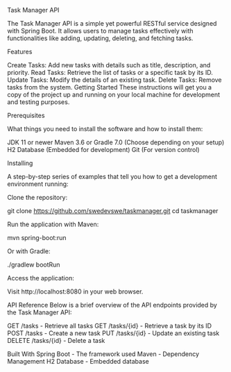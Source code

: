 Task Manager API

The Task Manager API is a simple yet powerful RESTful service designed with Spring Boot. It allows users to manage tasks effectively with functionalities like adding, updating, deleting, and fetching tasks.

Features

Create Tasks: Add new tasks with details such as title, description, and priority.
Read Tasks: Retrieve the list of tasks or a specific task by its ID.
Update Tasks: Modify the details of an existing task.
Delete Tasks: Remove tasks from the system.
Getting Started
These instructions will get you a copy of the project up and running on your local machine for development and testing purposes.

Prerequisites

What things you need to install the software and how to install them:

JDK 11 or newer
Maven 3.6 or Gradle 7.0 (Choose depending on your setup)
H2 Database (Embedded for development)
Git (For version control)

Installing

A step-by-step series of examples that tell you how to get a development environment running:

Clone the repository:

git clone https://github.com/swedevswe/taskmanager.git
cd taskmanager

Run the application with Maven:

mvn spring-boot:run

Or with Gradle:

./gradlew bootRun

Access the application:

Visit http://localhost:8080 in your web browser.

API Reference
Below is a brief overview of the API endpoints provided by the Task Manager API:

GET /tasks - Retrieve all tasks
GET /tasks/{id} - Retrieve a task by its ID
POST /tasks - Create a new task
PUT /tasks/{id} - Update an existing task
DELETE /tasks/{id} - Delete a task

Built With
Spring Boot - The framework used
Maven - Dependency Management
H2 Database - Embedded database

